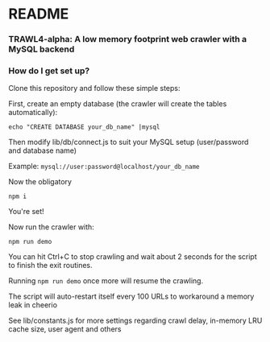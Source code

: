 # README #

### TRAWL4-alpha: A low memory footprint web crawler with a MySQL backend ###


### How do I get set up? ###

Clone this repository and follow these simple steps:

First, create an empty database (the crawler will create the tables automatically):

```
echo "CREATE DATABASE your_db_name" |mysql
```

Then modify lib/db/connect.js to suit your MySQL setup (user/password and database name)

Example: `mysql://user:password@localhost/your_db_name`

Now the obligatory

```
npm i

```

You're set!

Now run the crawler with:

```
npm run demo

```

You can hit Ctrl+C to stop crawling and wait about 2 seconds for the script to finish the exit routines.

Running `npm run demo` once more will resume the crawling.

The script will auto-restart itself every 100 URLs to workaround a memory leak in cheerio

See lib/constants.js for more settings regarding crawl delay, in-memory LRU cache size, user agent and others

